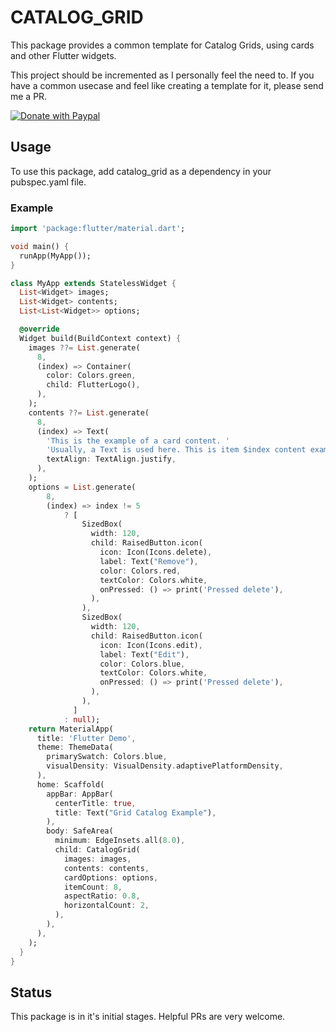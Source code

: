 # CATALOG_GRID

This package provides a common template for Catalog Grids, using cards and other
Flutter widgets.

This project should be incremented as I personally feel the need to. If you have
a common usecase and feel like creating a template for it, please send me a PR.

[![Donate with Paypal](https://www.paypalobjects.com/en_US/i/btn/btn_donateCC_LG.gif)](https://www.paypal.com/cgi-bin/webscr?cmd=_donations&business=B8ST4MMXWBQJ8&currency_code=BRL&source=url)

## Usage 
To use this package, add catalog_grid as a dependency in your pubspec.yaml file.

### Example
```dart
import 'package:flutter/material.dart';

void main() {
  runApp(MyApp());
}

class MyApp extends StatelessWidget {
  List<Widget> images;
  List<Widget> contents;
  List<List<Widget>> options;

  @override
  Widget build(BuildContext context) {
    images ??= List.generate(
      8,
      (index) => Container(
        color: Colors.green,
        child: FlutterLogo(),
      ),
    );
    contents ??= List.generate(
      8,
      (index) => Text(
        'This is the example of a card content. '
        'Usually, a Text is used here. This is item $index content example.',
        textAlign: TextAlign.justify,
      ),
    );
    options = List.generate(
        8,
        (index) => index != 5
            ? [
                SizedBox(
                  width: 120,
                  child: RaisedButton.icon(
                    icon: Icon(Icons.delete),
                    label: Text("Remove"),
                    color: Colors.red,
                    textColor: Colors.white,
                    onPressed: () => print('Pressed delete'),
                  ),
                ),
                SizedBox(
                  width: 120,
                  child: RaisedButton.icon(
                    icon: Icon(Icons.edit),
                    label: Text("Edit"),
                    color: Colors.blue,
                    textColor: Colors.white,
                    onPressed: () => print('Pressed delete'),
                  ),
                ),
              ]
            : null);
    return MaterialApp(
      title: 'Flutter Demo',
      theme: ThemeData(
        primarySwatch: Colors.blue,
        visualDensity: VisualDensity.adaptivePlatformDensity,
      ),
      home: Scaffold(
        appBar: AppBar(
          centerTitle: true,
          title: Text("Grid Catalog Example"),
        ),
        body: SafeArea(
          minimum: EdgeInsets.all(8.0),
          child: CatalogGrid(
            images: images,
            contents: contents,
            cardOptions: options,
            itemCount: 8,
            aspectRatio: 0.8,
            horizontalCount: 2,
          ),
        ),
      ),
    );
  }
}
```

## Status
This package is in it's initial stages. Helpful PRs are very welcome.
